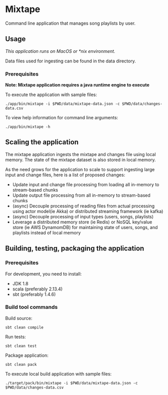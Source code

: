 # Mixtape

Command line application that manages song playlists by user. 

## Usage 

_This application runs on MacOS or *nix environment._

Data files used for ingesting can be found in the data directory.

### Prerequisites

**Note: Mixtape application requires a java runtime engine to execute**

To execute the application with sample files:
```
./app/bin/mixtape -i $PWD/data/mixtape-data.json -c $PWD/data/changes-data.csv
```

To view help information for command line arguments:
```
./app/bin/mixtape -h
```

## Scaling the application

The mixtape application ingests the mixtape and changes file using local memory.
The state of the mixtape dataset is also stored in local memory.

As the need grows for the application to scale to support ingesting large input and change files, here is a list of proposed changes:
* Update input and change file processing from loading all in-memory to stream-based chunks
* Update output file processing from all in-memory to stream-based chunks
* (async) Decouple processing of reading files from actual processing using actor model(ie Akka) or distributed streaming framework (ie kafka)
* (async) Decouple processing of input types (users, songs, playlists)
* Leverage a distributed memory store (ie Redis) or NoSQL key/value store (ie AWS DynamomDB) for maintaining state of users, songs, and playlists instead of local memory

## Building, testing, packaging the application

### Prerequisites

For development, you need to install:
 * JDK 1.8
 * scala (preferably 2.13.4)
 * sbt (preferably 1.4.6)

### Build tool commands

Build source:

```sbt clean compile``` 

Run tests:

```sbt clean test```

Package application:

```sbt clean pack```

To execute local build application with sample files:
```
./target/pack/bin/mixtape -i $PWD/data/mixtape-data.json -c $PWD/data/changes-data.csv
```
